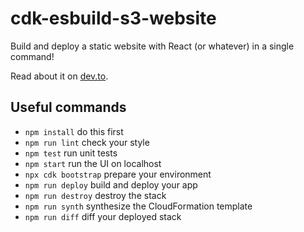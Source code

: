 # cdk-esbuild-s3-website

Build and deploy a static website with React (or whatever) in a single command!

Read about it on [dev.to](https://dev.to/aws-builders/aws-cdk-one-step-s3-websites-with-esbuild-2e3h).

## Useful commands

- `npm install` do this first
- `npm run lint` check your style
- `npm test` run unit tests
- `npm start` run the UI on localhost
- `npx cdk bootstrap` prepare your environment
- `npm run deploy` build and deploy your app
- `npm run destroy` destroy the stack
- `npm run synth` synthesize the CloudFormation template
- `npm run diff` diff your deployed stack
